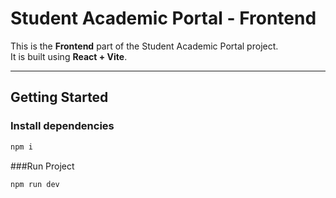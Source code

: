 # Student Academic Portal - Frontend

This is the **Frontend** part of the Student Academic Portal project.  
It is built using **React + Vite**.

---

## Getting Started

### Install dependencies
```bash
npm i
```

###Run Project
```bash
npm run dev
```
